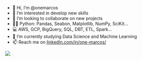 - 👋 Hi, I’m @onemarcos
- 👀 I’m interested in develop new skills
- 💞️ I’m looking to collaborate on new projects
- 👨‍💻 Python: Pandas, Seabon, Matplotlib, NumPy, SciKit...
- 💻 AWS, GCP, BigQuery, SQL, DBT, ETL, Spark...
- 🌱 I’m currently studying Data Science and Machine Learning
- 📫 Reach me on [linkedIn.com/in/one-marcos/](https://www.linkedin.com/in/one-marcos/)

![](https://komarev.com/ghpvc/?username=onemarcos)

<!---

--->
